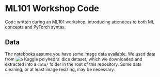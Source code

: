 # ML101 Workshop Code
Code written during an ML101 workshop, introducing attendees to both ML concepts and PyTorch syntax. 

## Data
The notebooks assume you have some image data available.  We used data from ![a Kaggle polyhedral dice dataset](https://www.kaggle.com/ucffool/dice-d4-d6-d8-d10-d12-d20-images), which we downloaded and extracted into a `data/` folder in the root of this repository.  Some data cleaning, or at least image resizing, may be necessary.

